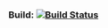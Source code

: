 ### Build: [![Build Status](https://travis-ci.com/UCSD-CSE-110-2020/team-project-team-22.svg?token=xq6f6w4K8YsqxC3AYRdt&branch=master)](https://travis-ci.com/UCSD-CSE-110-2020/team-project-team-22)

